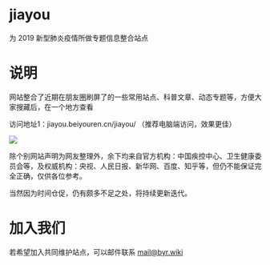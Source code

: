 # jiayou
为 2019 新型肺炎疫情所做专题信息整合站点

# 说明
网站整合了近期在朋友圈刷屏了的一些常用站点、科普文章、动态专题等，方便大家搜藏后，在一个地方查看

访问地址1：jiayou.beiyouren.cn/jiayou/ （推荐电脑端访问，效果更佳）

![](https://ftp.bmp.ovh/imgs/2020/01/25328c2e8c9bab55.png)

除个别网站声明为网友整理外，余下均来自官方机构：中国疾控中心、卫生健康委员会等，及权威机构：央视、人民日报、新华网、百度、知乎等，但仍不能保证完全正确，仅供各位参考。

当然因为时间仓促，仍有颇多不足之处，将持续更新迭代。

# 加入我们

若希望加入共同维护站点，可以邮件联系 mail@byr.wiki
